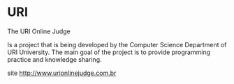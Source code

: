 # URI
The URI Online Judge

Is a project that is being developed by the Computer Science Department of URI University. The main goal of the project is to provide programming practice and knowledge sharing.

site http://www.urionlinejudge.com.br
